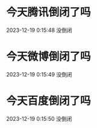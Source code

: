 # 今天腾讯倒闭了吗

2023-12-19 0:15:48 没倒闭

# 今天微博倒闭了吗

2023-12-19 0:15:49 没倒闭

# 今天百度倒闭了吗

2023-12-19 0:15:50 没倒闭

